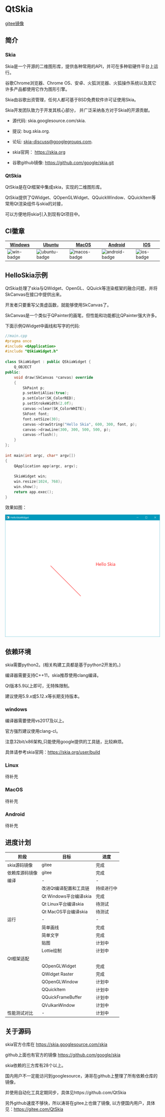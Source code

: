 # QtSkia

[gitee镜像](https://gitee.com/QtSkia/QtSkia)

## 简介

### Skia

Skia是一个开源的二维图形库，提供各种常用的API，并可在多种软硬件平台上运行。

谷歌Chrome浏览器、Chrome OS、安卓、火狐浏览器、火狐操作系统以及其它许多产品都使用它作为图形引擎。

Skia由谷歌出资管理，任何人都可基于BSD免费软件许可证使用Skia。

Skia开发团队致力于开发其核心部分， 并广泛采纳各方对于Skia的开源贡献。

* 源代码: skia.googlesource.com/skia.

* 提议: bug.skia.org.

* 论坛: skia-discuss@googlegroups.com.

* skia官网： https://skia.org

* 谷歌github镜像: https://github.com/google/skia.git

### QtSkia

QtSkia是在Qt框架中集成skia，实现的二维图形库。

QtSkia提供了QWidget、QOpenGLWidget、QQuickWindow、QQuickItem等常用Qt渲染组件与skia的对接，

可以方便地将skia引入到现有Qt项目中。

## CI徽章

| [Windows][win-link]| [Ubuntu][ubuntu-link]|[MacOS][macos-link]|[Android][android-link]|[IOS][ios-link]|
|---------------|---------------|-----------------|-----------------|----------------|
| ![win-badge]  | ![ubuntu-badge]      | ![macos-badge] |![android-badge]   |![ios-badge]   |


[win-link]: https://github.com/JaredTao/QtSkia/actions?query=workflow%3AWindows "WindowsAction"
[win-badge]: https://github.com/JaredTao/QtSkia/workflows/Windows/badge.svg  "Windows"

[ubuntu-link]: https://github.com/JaredTao/QtSkia/actions?query=workflow%3AUbuntu "UbuntuAction"
[ubuntu-badge]: https://github.com/JaredTao/QtSkia/workflows/Ubuntu/badge.svg "Ubuntu"

[macos-link]: https://github.com/JaredTao/QtSkia/actions?query=workflow%3AMacOS "MacOSAction"
[macos-badge]: https://github.com/JaredTao/QtSkia/workflows/MacOS/badge.svg "MacOS"

[android-link]: https://github.com/JaredTao/QtSkia/actions?query=workflow%3AAndroid "AndroidAction"
[android-badge]: https://github.com/JaredTao/QtSkia/workflows/Android/badge.svg "Android"

[ios-link]: https://github.com/JaredTao/QtSkia/actions?query=workflow%3AIOS "IOSAction"
[ios-badge]: https://github.com/JaredTao/QtSkia/workflows/IOS/badge.svg "IOS"

## HelloSkia示例

QtSkia处理了skia与QWidget、OpenGL、QQuick等渲染框架的融合问题，并将SkCanvas在接口中提供出来。

开发者只要重写父类虚函数，就能够使用SkCanvas了。

SkCanvas是一个类似于QPainter的画笔，但性能和功能都比QPainter强大许多。

下面示例QWidget中画线和写字的代码:

```c++
//main.cpp
#pragma once
#include <QApplication>
#include "QSkiaWidget.h"

class SkiaWidget : public QSkiaWidget {
    Q_OBJECT
public:
    void draw(SkCanvas *canvas) override
    {
        SkPaint p;
        p.setAntiAlias(true);
        p.setColor(SK_ColorRED);
        p.setStrokeWidth(2.0f);
        canvas->clear(SK_ColorWHITE);
        SkFont font;
        font.setSize(30);
        canvas->drawString("Hello Skia", 600, 300, font, p);
        canvas->drawLine(300, 300, 500, 500, p);
        canvas->flush();
    }
};

int main(int argc, char* argv[])
{
    QApplication app(argc, argv);

    SkiaWidget win;
    win.resize(1024, 768);
    win.show();
    return app.exec();
}

```

效果如图：

![](doc/demo.png)

## 依赖环境

skia需要python2。(相关构建工具都是基于python2开发的。)

编译器需要支持C++11，skia推荐使用clang编译。

Qt版本5.9以上即可，无特殊限制。

建议使用5.9.x或5.12.x等长期支持版本。

### windows

编译器需要使用vs2017及以上。

官方强烈建议使用clang-cl。

注意32bit/x86架构,只能使用google提供的工具链，比较麻烦。

具体请参考skia官网：https://skia.org/user/build

### Linux

待补充

### MacOS

待补充

### Android

待补充

## 进度计划

|阶段|目标|进度|
|----|----|----|
|skia源码镜像|gitee|完成|
|依赖库源码镜像|gitee|完成|
|编译|-|-|
||改进Qt编译配置和工具链|持续进行中|
||Qt Windows平台编译skia|完成|
||Qt Linux平台编译skia|待测试|
||Qt MacOS平台编译skia|待测试|
|运行|-|-|
||简单画线|完成|
||简单文字|完成|
||贴图|计划中|
||Lottie绘制|计划中|
|Qt框架适配|||
||QOpenGLWidget|完成|
||QWidget Raster|完成|
||QOpenGLWindow|计划中|
||QQuickItem|计划中|
||QQuickFrameBuffer|计划中|
||QVulkanWindow|计划中|
|性能测试对比|-|计划中|

## 关于源码

skia官方仓库在 https://skia.googlesource.com/skia

github上面也有官方的镜像 https://github.com/google/skia

skia依赖的三方库有28个以上。

国内用户不一定能访问到googlesource，涛哥在github上整理了所有依赖仓库的镜像，

并使用自动化工具定期同步，具体见https://github.com/QtSkia

另外github速度不够快，所以涛哥在gitee上也做了镜像, 以方便国内用户，具体见：https://gitee.com/QtSkia
